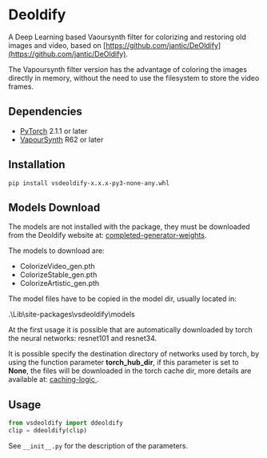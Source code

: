 # Deoldify
A Deep Learning based Vaoursynth filter for colorizing and restoring old images and video, based on [https://github.com/jantic/DeOldify](https://github.com/jantic/DeOldify).

The Vapoursynth filter version has the advantage of coloring the images directly in memory, without the need to use the filesystem to store the video frames.


## Dependencies
- [PyTorch](https://pytorch.org/get-started) 2.1.1 or later
- [VapourSynth](http://www.vapoursynth.com/) R62 or later


## Installation
```
pip install vsdeoldify-x.x.x-py3-none-any.whl
```


## Models Download
The models are not installed with the package, they must be downloaded from the Deoldify website at: [completed-generator-weights](https://github.com/jantic/DeOldify#completed-generator-weights).

The models to download are:

- ColorizeVideo_gen.pth
- ColorizeStable_gen.pth
- ColorizeArtistic_gen.pth

The model files have to be copied in the model dir, usually located in:

.\Lib\site-packages\vsdeoldify\models


At the first usage it is possible that are automatically downloaded by torch the neural networks: resnet101 and resnet34. 

It is possible specify the destination directory of networks used by torch, by using the function parameter **torch\_hub\_dir**, if this parameter is set to **None**, the files will be downloaded in the torch cache dir, more details are available at: [caching-logic ](https://pytorch.org/docs/stable/hub.html#caching-logic).


## Usage
```python
from vsdeoldify import ddeoldify
clip = ddeoldify(clip)
```

See `__init__.py` for the description of the parameters.
